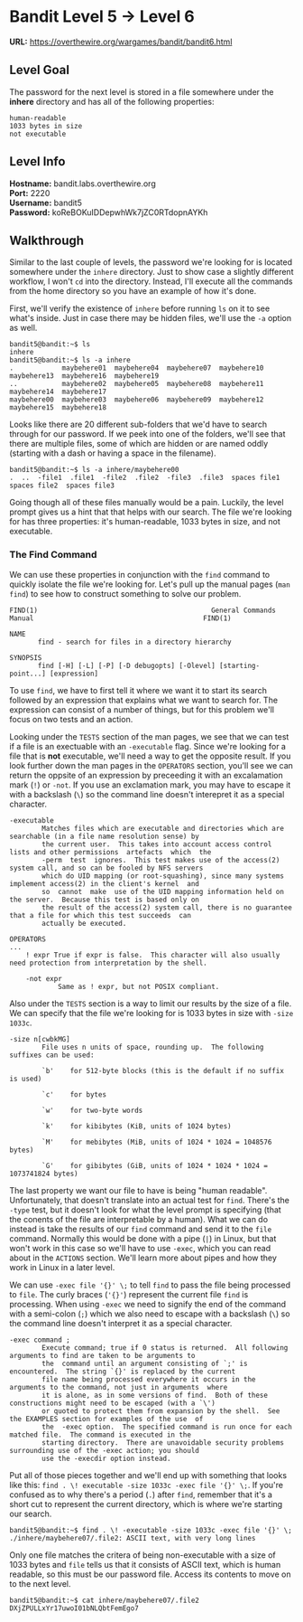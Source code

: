 # Bandit Level 5 -> Level 6
**URL:** https://overthewire.org/wargames/bandit/bandit6.html

## Level Goal
The password for the next level is stored in a file somewhere under the **inhere** directory and has all of the following properties:

    human-readable
    1033 bytes in size
    not executable

## Level Info
**Hostname:** bandit.labs.overthewire.org\
**Port:** 2220\
**Username:** bandit5\
**Password:** koReBOKuIDDepwhWk7jZC0RTdopnAYKh

## Walkthrough
Similar to the last couple of levels, the password we're looking for is located somewhere under the `inhere` directory. Just to show case a slightly different workflow, I won't `cd` into the directory. Instead, I'll execute all the commands from the home directory so you have an example of how it's done.

First, we'll verify the existence of `inhere` before running `ls` on it to see what's inside. Just in case there may be hidden files, we'll use the `-a` option as well.

```
bandit5@bandit:~$ ls
inhere
bandit5@bandit:~$ ls -a inhere
.            maybehere01  maybehere04  maybehere07  maybehere10  maybehere13  maybehere16  maybehere19
..           maybehere02  maybehere05  maybehere08  maybehere11  maybehere14  maybehere17
maybehere00  maybehere03  maybehere06  maybehere09  maybehere12  maybehere15  maybehere18
```

Looks like there are 20 different sub-folders that we'd have to search through for our password. If we peek into one of the folders, we'll see that there are multiple files, some of which are hidden or are named oddly (starting with a dash or having a space in the filename).

```
bandit5@bandit:~$ ls -a inhere/maybehere00
.  ..  -file1  .file1  -file2  .file2  -file3  .file3  spaces file1  spaces file2  spaces file3
```

Going though all of these files manually would be a pain. Luckily, the level prompt gives us a hint that that helps with our search. The file we're looking for has three properties: it's human-readable, 1033 bytes in size, and not executable.

### The Find Command
We can use these properties in conjunction with the `find` command to quickly isolate the file we're looking for. Let's pull up the manual pages (`man find`) to see how to construct something to solve our problem.

```
FIND(1)                                           General Commands Manual                                          FIND(1)

NAME
       find - search for files in a directory hierarchy

SYNOPSIS
       find [-H] [-L] [-P] [-D debugopts] [-Olevel] [starting-point...] [expression]
```

To use `find`, we have to first tell it where we want it to start its search followed by an expression that explains what we want to search for. The expression can consist of a number of things, but for this problem we'll focus on two tests and an action.

Looking under the `TESTS` section of the man pages, we see that we can test if a file is an exectuable with an `-executable` flag. Since we're looking for a file that is **not** executable, we'll need a way to get the opposite result. If you look further down the man pages in the `OPERATORS` section, you'll see we can return the oppsite of an expression by preceeding it with an excalamation mark (`!`) or `-not`. If you use an exclamation mark, you may have to escape it with a backslash (`\`) so the command line doesn't interepret it as a special character.

```
-executable
        Matches files which are executable and directories which are searchable (in a file name resolution sense) by
        the current user.  This takes into account access control lists and other permissions  artefacts  which  the
        -perm  test  ignores.  This test makes use of the access(2) system call, and so can be fooled by NFS servers
        which do UID mapping (or root-squashing), since many systems implement access(2) in the client's kernel  and
        so  cannot  make  use of the UID mapping information held on the server.  Because this test is based only on
        the result of the access(2) system call, there is no guarantee that a file for which this test succeeds  can
        actually be executed.
```

```
OPERATORS
...
    ! expr True if expr is false.  This character will also usually need protection from interpretation by the shell.

    -not expr
            Same as ! expr, but not POSIX compliant.
```

Also under the `TESTS` section is a way to limit our results by the size of a file. We can specify that the file we're looking for is 1033 bytes in size with `-size 1033c`. 

```
-size n[cwbkMG]
        File uses n units of space, rounding up.  The following suffixes can be used:

        `b'    for 512-byte blocks (this is the default if no suffix is used)

        `c'    for bytes

        `w'    for two-byte words

        `k'    for kibibytes (KiB, units of 1024 bytes)

        `M'    for mebibytes (MiB, units of 1024 * 1024 = 1048576 bytes)

        `G'    for gibibytes (GiB, units of 1024 * 1024 * 1024 = 1073741824 bytes)
```

The last property we want our file to have is being "human readable". Unfortunately, that doesn't translate into an actual test for `find`. There's the `-type` test, but it doesn't look for what the level prompt is specifying (that the conents of the file are interpretable by a human). What we can do instead is take the results of our `find` command and send it to the `file` command. Normally this would be done with a pipe (`|`) in Linux, but that won't work in this case so we'll have to use `-exec`, which you can read about in the `ACTIONS` section. We'll learn more about pipes and how they work in Linux in a later level.

We can use `-exec file '{}' \;` to tell `find` to pass the file being processed to `file`. The curly braces (`'{}'`) represent the current file `find` is processing. When using `-exec` we need to signify the end of the command with a semi-colon (`;`) which we also need to escape with a backslash (`\`) so the command line doesn't interpret it as a special character.

```
-exec command ;
        Execute command; true if 0 status is returned.  All following arguments to find are taken to be arguments to
        the  command until an argument consisting of `;' is encountered.  The string `{}' is replaced by the current
        file name being processed everywhere it occurs in the arguments to the command, not just in arguments  where
        it is alone, as in some versions of find.  Both of these constructions might need to be escaped (with a `\')
        or quoted to protect them from expansion by the shell.  See the EXAMPLES section for examples of the use  of
        the  -exec option.  The specified command is run once for each matched file.  The command is executed in the
        starting directory.  There are unavoidable security problems surrounding use of the -exec action; you should
        use the -execdir option instead.
```

Put all of those pieces together and we'll end up with something that looks like this: `find . \! executable -size 1033c -exec file '{}' \;`. If you're confused as to why there's a period (`.`) after `find`, remember that it's a short cut to represent the current directory, which is where we're starting our search.

```
bandit5@bandit:~$ find . \! -executable -size 1033c -exec file '{}' \;
./inhere/maybehere07/.file2: ASCII text, with very long lines
```

Only one file matches the critera of being non-executable with a size of 1033 bytes and `file` tells us that it consists of ASCII text, which is human readable, so this must be our password file. Access its contents to move on to the next level.

```
bandit5@bandit:~$ cat inhere/maybehere07/.file2
DXjZPULLxYr17uwoI01bNLQbtFemEgo7
```

